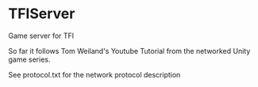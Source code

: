 # TFIServer
Game server for TFI

So far it follows Tom Weiland's Youtube Tutorial from the networked Unity game series.

See protocol.txt for the network protocol description